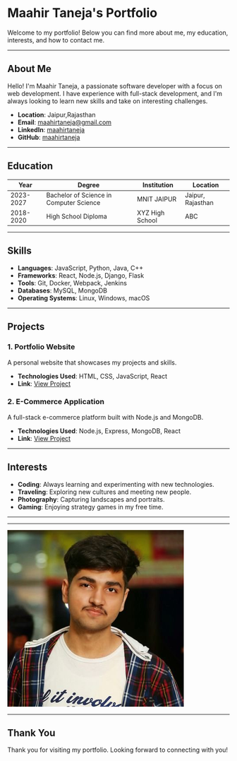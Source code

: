 # Maahir Taneja's Portfolio

Welcome to my portfolio! Below you can find more about me, my education, interests, and how to contact me.

---

## About Me

Hello! I'm Maahir Taneja, a passionate software developer with a focus on web development. I have experience with full-stack development, and I'm always looking to learn new skills and take on interesting challenges.

- **Location**: Jaipur,Rajasthan
- **Email**: maahirtaneja@gmail.com
- **LinkedIn**: [maahirtaneja](https://www.linkedin.com/in/maahirtaneja)
- **GitHub**: [maahirtaneja](https://github.com/maahirtaneja)

---

## Education

| Year     | Degree          | Institution          | Location    |
|----------|-----------------|----------------------|-------------|
| 2023-2027| Bachelor of Science in Computer Science | MNIT JAIPUR | Jaipur, Rajasthan |
| 2018-2020| High School Diploma | XYZ High School      | ABC |

---

## Skills

- **Languages**: JavaScript, Python, Java, C++
- **Frameworks**: React, Node.js, Django, Flask
- **Tools**: Git, Docker, Webpack, Jenkins
- **Databases**: MySQL, MongoDB
- **Operating Systems**: Linux, Windows, macOS

---

## Projects

### 1. **Portfolio Website**
A personal website that showcases my projects and skills.

- **Technologies Used**: HTML, CSS, JavaScript, React
- **Link**: [View Project](https://portfolio.com)

### 2. **E-Commerce Application**
A full-stack e-commerce platform built with Node.js and MongoDB.

- **Technologies Used**: Node.js, Express, MongoDB, React
- **Link**: [View Project](https://github.com/myapp)

---

## Interests

- **Coding**: Always learning and experimenting with new technologies.
- **Traveling**: Exploring new cultures and meeting new people.
- **Photography**: Capturing landscapes and portraits.
- **Gaming**: Enjoying strategy games in my free time.

---



---

![Profile Picture](maahir.jpg)

---

## Thank You

Thank you for visiting my portfolio. Looking forward to connecting with you!


